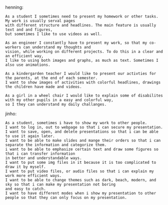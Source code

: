 henning:

    As a student I sometimes need to present my homework or other tasks. My work is usually serval pages 
    with different structure and headlines. The main feature is usually text and and figures, 
    but sometimes I like to use videos as well. 

    As an engineer I constantly have to present my work, so that my co-workers can understand my thoughts and 
    vision, while working on different projects. To do this in a clear and an efficient way, 
    I like to using both images and graphs, as much as text. Sometimes I also use animations.
    
    As a kindergarden teacher I would like to present our activties for the parents, at the end of each semester. 
    I want to show images of activities with colorful headlines, drawings the children have made and videos.
    
    As a girl in a wheel chair I would like to explain some of disabilites with my other pupils in a easy and colorful way,
    so I they can understand my daily challanges. 

jinho:

	As a student, sometimes i have to show my work to other people.
	I want to log in, out to webpage so that i can secure my presentation.
	I want to save, open, and delete presentations so that i can be able to use it again later.
	I want to be able to make slides and mange their orders so that i can separate the information and categorize them. 
	i want to be able to emphasize certain text and draw some figures so that i can transfer information 
	in better and understandable ways. 
	I want to put some img files in it because it is too complicated to draw it by myself.
	I want to put video files, or audio files so that i can explain my work more efficient ways.
	I want to be able to change themes such as dark, beach, modern, and sky so that i can make my presentation not boring
	and easy to catch.
	I want to have different modes when i show my presentation to other people so that they can only focus on my presentation.
